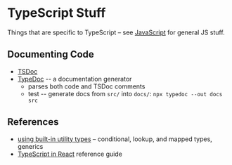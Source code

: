 # TypeScript Stuff

Things that are specific to TypeScript – see [JavaScript](../javascript/) for general JS stuff.

## Documenting Code

- [TSDoc](https://github.com/microsoft/tsdoc)
- [TypeDoc](https://typedoc.org) -- a documentation generator
  - parses both code and TSDoc comments
  - test -- generate docs from `src/` into `docs/`: `npx typedoc --out docs src`

## References

- [using built-in utility types](https://blog.logrocket.com/using-built-in-utility-types-in-typescript/) – conditional, lookup, and mapped types, generics
- [TypeScript in React](https://blog.logrocket.com/your-reference-guide-to-using-typescript-in-react/) reference guide
